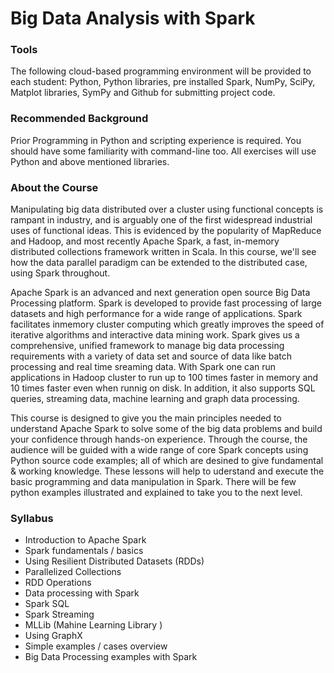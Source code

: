# Big Data Analysis with Spark

### Tools

The following cloud-based programming environment will be provided to each student: 
Python, Python libraries, pre installed Spark, NumPy, SciPy, Matplot libraries, SymPy and Github for submitting project code.

### Recommended Background

Prior Programming in Python and scripting experience is required. You should have some familiarity with command-line too. All exercises will use Python and above mentioned libraries. 

### About the Course

Manipulating big data distributed over a cluster using functional concepts is rampant in industry, and is arguably one of the first widespread industrial uses of functional ideas. This is evidenced by the popularity of MapReduce and Hadoop, and most recently Apache Spark, a fast, in-memory distributed collections framework written in Scala. In this course, we'll see how the data parallel paradigm can be extended to the distributed case, using Spark throughout.

Apache Spark is an advanced and next generation open source Big Data Processing platform. Spark is developed to provide fast processing of large datasets and high performance for a wide range of applications. Spark facilitates inmemory cluster computing which greatly improves the speed of iterative algorithms and interactive data mining work. Spark gives us a comprehensive, unified framework to manage big data processing requirements with a variety of data set and source of data like batch processing and real time sreaming data. With Spark one can run applications in Hadoop cluster to run up to 100 times faster in memory and 10 times faster even when runnig on disk. In addition, it also supports SQL queries, streaming data, machine learning and graph data processing.   

This course is designed to give you the main principles needed to understand Apache Spark to solve some of the big data problems and build your confidence through hands-on experience. Through the course, the audience will be guided with a wide range of core Spark concepts using Python source code examples; all of which are desined to give fundamental & working knowledge. These lessons will help to uderstand and execute the basic programming and data manipulation in Spark. There will be few python examples illustrated and explained to take you to the next level.

### Syllabus

- Introduction to Apache Spark
- Spark fundamentals / basics
- Using Resilient Distributed Datasets (RDDs)
- Parallelized Collections
- RDD Operations
- Data processing with Spark
- Spark SQL
- Spark Streaming
- MLLib (Mahine Learning Library ) 
- Using GraphX
- Simple examples / cases overview
- Big Data Processing examples with Spark
